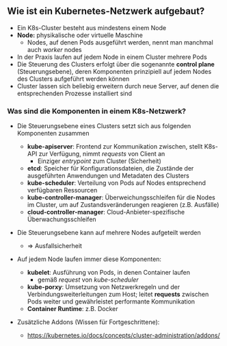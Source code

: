 ## Wie ist ein Kubernetes-Netzwerk aufgebaut?

* Ein K8s-Cluster besteht aus mindestens einem Node
* **Node:** physikalische oder virtuelle Maschine
  * Nodes, auf denen Pods ausgeführt werden, nennt man manchmal auch *worker* nodes
* In der Praxis laufen auf jedem Node in einem Cluster mehrere Pods
* Die Steuerung des Clusters erfolgt über die sogenannte **control plane**
(Steuerungsebene), deren Komponenten prinzipiell auf jedem Nodes des Clusters 
aufgeführt werden können
* Cluster lassen sich beliebig erweitern durch neue Server, auf denen die entsprechenden 
Prozesse installiert sind


### Was sind die Komponenten in einem K8s-Netzwerk?

* Die Steuerungsebene eines Clusters setzt sich aus folgenden Komponenten zusammen
  * **kube-apiserver**: Frontend zur Kommunikation zwischen, stellt K8s-API 
  zur Verfügung, nimmt *requests* von Client an
    * Einziger *entrypoint* zum Cluster (Sicherheit)
  * **etcd**: Speicher für Konfigurationsdateien, die Zustände der ausgeführten
  Anwendungen und Metadaten des Clusters
  * **kube-scheduler**: Verteilung von Pods auf Nodes entsprechend 
  verfügbaren Ressourcen
  * **kube-controller-manager**: Überweichungsschleifen für die Nodes im Cluster,
  um auf Zustandsveränderungen reagieren (z.B. Ausfälle)
  * **cloud-controller-manager**: Cloud-Anbieter-spezifische Überwachungsschleifen
* Die Steuerungsebene kann auf mehrere Nodes aufgeteilt werden
  * => Ausfallsicherheit


* Auf jedem Node laufen immer diese Komponenten:
  * **kubelet**: Ausführung von Pods, in denen Container laufen
    * gemäß *request* von *kube-scheduler*
  * **kube-porxy**: Umsetzung von Netzwerkregeln und der Verbindungsweiterleitungen 
  zum Host; leitet **requests** zwischen Pods weiter und gewährleistet performante 
  Kommunikation
  * **Container Runtime**: z.B. Docker
* Zusätzliche Addons (Wissen für Fortgeschrittene):
  * https://kubernetes.io/docs/concepts/cluster-administration/addons/